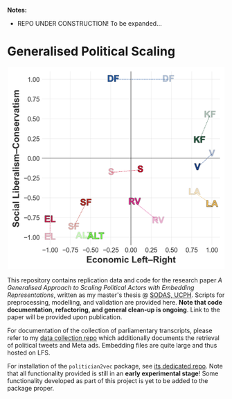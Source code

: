 **Notes:**

- REPO UNDER CONSTRUCTION! To be expanded...

# Generalised Political Scaling

<p align="center"><img src="imgs/proj-2d-ideo.png" title="'Political Compass', comparing embedding-based estimates of the ideological positions of Danish political parties to corresponding expert ratings." width="500"></p>

This repository contains replication data and code for the research paper *A Generalised Approach to Scaling Political Actors with Embedding Representations*, written as my master's thesis @ [SODAS, UCPH](https://sodas.ku.dk/). Scripts for preprocessing, modelling, and validation are provided here. **Note that code documentation, refactoring, and general clean-up is ongoing**. Link to the paper will be provided upon publication.

For documentation of the collection of parliamentary transcripts, please refer to my [data collection repo](https://github.com/mathiasbruun/DCPA) which additionally documents the retrieval of political tweets and Meta ads. Embedding files are quite large and thus hosted on LFS.

For installation of the `politician2vec` package, see [its dedicated repo](https://github.com/mathiasbruun/politician2vec). Note that all functionality provided is still in an **early experimental stage**! Some functionality developed as part of this project is yet to be added to the package proper.
